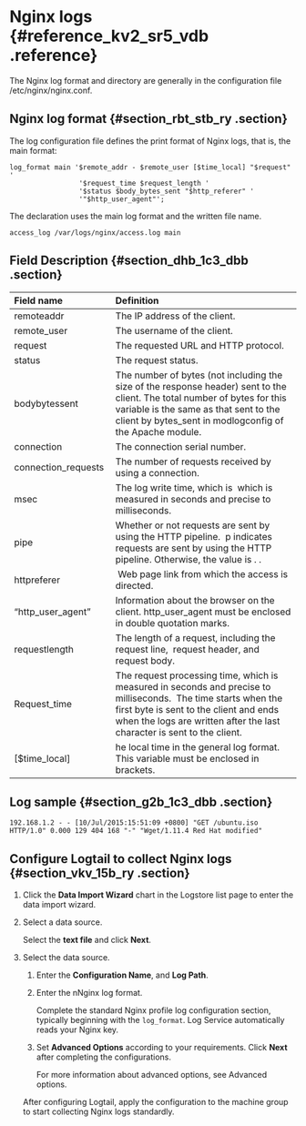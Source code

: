 # Nginx logs  {#reference_kv2_sr5_vdb .reference}

The Nginx log format and directory are generally in the configuration file /etc/nginx/nginx.conf.

## Nginx log format {#section_rbt_stb_ry .section}

The log configuration file defines the print format of Nginx logs, that is, the main format:

```
log_format main '$remote_addr - $remote_user [$time_local] "$request" '
                 '$request_time $request_length '
                 '$status $body_bytes_sent "$http_referer" '
                 '"$http_user_agent"';
```

The declaration uses the main log format and the written file name.

```
access_log /var/logs/nginx/access.log main
```

## Field Description {#section_dhb_1c3_dbb .section}

|Field name |Definition|
|:----------|:---------|
|remoteaddr|The IP address of the client.|
|remote\_user |The username of the client.|
|request |The requested URL and HTTP protocol.|
|status|The request status.|
|bodybytessent|The number of bytes \(not including the size of the response header\) sent to the client. The total number of bytes for this variable is the same as that sent to the client by bytes\_sent in modlogconfig of the Apache module.|
|connection|The connection serial number.|
|connection\_requests |The number of requests received by using a connection.|
|msec|The log write time, which is  which is measured in seconds and precise to milliseconds.|
|pipe|Whether or not requests are sent by using the HTTP pipeline.  p indicates requests are sent by using the HTTP pipeline. Otherwise, the value is . . |
|httpreferer| Web page link from which the access is directed.|
|“http\_user\_agent”|Information about the browser on the client. http\_user\_agent must be enclosed in double quotation marks.|
|requestlength|The length of a request, including the request line,  request header, and request body. |
|Request\_time|The request processing time, which is measured in seconds and precise to milliseconds.  The time starts when the first byte is sent to the client and ends when the logs are written after the last character is sent to the client. |
|\[$time\_local\]|he local time in the general log format. This variable must be enclosed in brackets.|

## Log sample {#section_g2b_1c3_dbb .section}

```
192.168.1.2 - - [10/Jul/2015:15:51:09 +0800] "GET /ubuntu.iso HTTP/1.0" 0.000 129 404 168 "-" "Wget/1.11.4 Red Hat modified" 
```

## Configure Logtail to collect Nginx logs {#section_vkv_15b_ry .section}

1.  Click the **Data Import Wizard** chart in the Logstore list page to enter the data import wizard.
2.  Select a data source.

    Select the **text file** and click **Next**. 

3.  Select the data source.

    1.  Enter the **Configuration Name**, and **Log Path**.
    2.  Enter the nNginx log format.

        Complete the standard Nginx profile log configuration section, typically beginning with the `log_format`. Log Service automatically reads your Nginx key.

    3.  Set **Advanced Options** according to your requirements. Click **Next** after completing the configurations.

        For more information about advanced options, see Advanced options.

    After configuring Logtail, apply the configuration to the machine group to start collecting Nginx logs standardly.


